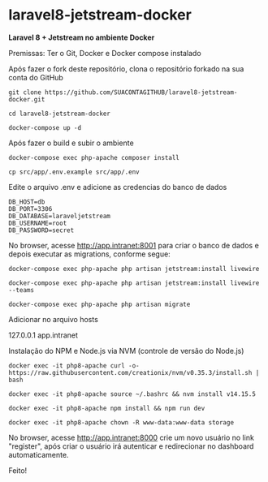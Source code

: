 # laravel8-jetstream-docker
**Laravel 8 + Jetstream no ambiente Docker**

Premissas: Ter o Git, Docker e Docker compose instalado

Após fazer o fork deste repositório, clona o repositório forkado na sua conta do GitHub

`git clone https://github.com/SUACONTAGITHUB/laravel8-jetstream-docker.git`

`cd laravel8-jetstream-docker` 

`docker-compose up -d` 

Após fazer o build e subir o ambiente

`docker-compose exec php-apache composer install` 

`cp src/app/.env.example src/app/.env` 

Edite o arquivo .env e adicione as credencias do banco de dados 
```
DB_HOST=db
DB_PORT=3306
DB_DATABASE=laraveljetstream
DB_USERNAME=root
DB_PASSWORD=secret
```

No browser, acesse http://app.intranet:8001 para criar o banco de dados e depois executar as migrations, conforme segue:

`docker-compose exec php-apache php artisan jetstream:install livewire`

`docker-compose exec php-apache php artisan jetstream:install livewire --teams`

`docker-compose exec php-apache php artisan migrate`

Adicionar no arquivo hosts 

127.0.0.1 app.intranet 

Instalação do NPM e Node.js via NVM (controle de versão do Node.js)

`docker exec -it php8-apache curl -o- https://raw.githubusercontent.com/creationix/nvm/v0.35.3/install.sh | bash`

`docker exec -it php8-apache source ~/.bashrc && nvm install v14.15.5`

`docker exec -it php8-apache npm install && npm run dev`

`docker exec -it php8-apache chown -R www-data:www-data storage`

No browser, acesse http://app.intranet:8000 crie um novo usuário no link "register", após criar o usuário irá autenticar e redirecionar no dashboard automaticamente.

Feito!
